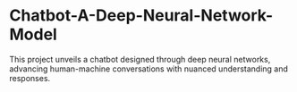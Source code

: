 # Chatbot-A-Deep-Neural-Network-Model
This project unveils a chatbot designed through deep neural networks, advancing human-machine conversations with nuanced understanding and responses.
